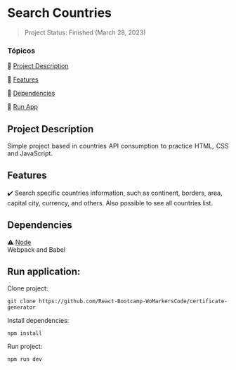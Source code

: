 <h1>Search Countries</h1>

> Project Status: Finished (March 28, 2023)

### Tópicos

:small_blue_diamond: [Project Description](#project-description)

:small_blue_diamond: [Features](#features)

:small_blue_diamond: [Dependencies](#dependencies)

:small_blue_diamond: [Run App](#run-application)

## Project Description

<p align="justify">
  Simple project based in countries API consumption to practice HTML, CSS and JavaScript. 
</p>

## Features

:heavy_check_mark: Search specific countries information, such as continent, borders, area, capital city, currency, and others. Also possible to see all countries list.

## Dependencies

:warning: [Node](https://nodejs.org/en/download/)
<br>
Webpack and Babel

## Run application:

Clone project:

```
git clone https://github.com/React-Bootcamp-WoMarkersCode/certificate-generator
```

Install dependencies:

```
npm install
```

Run project:

```
npm run dev
```

